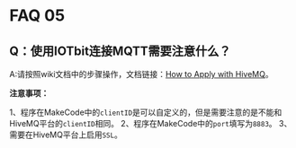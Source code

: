 # FAQ 05
## Q：使用IOTbit连接MQTT需要注意什么？

A:请按照wiki文档中的步骤操作，文档链接：[How to Apply with HiveMQ](https://wiki.elecfreaks.com/en/microbit/wisdom-life/microbit-smart-science-iot-kit/iot-mqtt)。

**注意事项：**

1、程序在MakeCode中的`clientID`是可以自定义的，但是需要注意的是不能和HiveMQ平台的`clientID`相同。
2、程序在MakeCode中的`port`填写为`8883`。
3、需要在HiveMQ平台上启用`SSL`。
